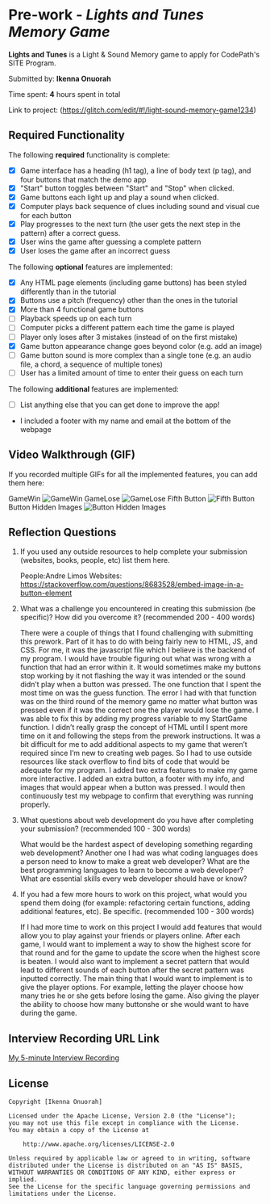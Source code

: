 # Pre-work - *Lights and Tunes Memory Game*

**Lights and Tunes** is a Light & Sound Memory game to apply for CodePath's SITE Program. 

Submitted by: **Ikenna Onuorah**

Time spent: **4** hours spent in total

Link to project: (https://glitch.com/edit/#!/light-sound-memory-game1234)

## Required Functionality

The following **required** functionality is complete:

* [x] Game interface has a heading (h1 tag), a line of body text (p tag), and four buttons that match the demo app
* [x] "Start" button toggles between "Start" and "Stop" when clicked. 
* [x] Game buttons each light up and play a sound when clicked. 
* [x] Computer plays back sequence of clues including sound and visual cue for each button
* [x] Play progresses to the next turn (the user gets the next step in the pattern) after a correct guess. 
* [x] User wins the game after guessing a complete pattern
* [x] User loses the game after an incorrect guess

The following **optional** features are implemented:

* [x] Any HTML page elements (including game buttons) has been styled differently than in the tutorial
* [x] Buttons use a pitch (frequency) other than the ones in the tutorial
* [x] More than 4 functional game buttons
* [ ] Playback speeds up on each turn
* [ ] Computer picks a different pattern each time the game is played
* [ ] Player only loses after 3 mistakes (instead of on the first mistake)
* [x] Game button appearance change goes beyond color (e.g. add an image)
* [ ] Game button sound is more complex than a single tone (e.g. an audio file, a chord, a sequence of multiple tones)
* [ ] User has a limited amount of time to enter their guess on each turn

The following **additional** features are implemented:

- [ ] List anything else that you can get done to improve the app!
- I included a footer with my name and email at the bottom of the webpage

## Video Walkthrough (GIF)

If you recorded multiple GIFs for all the implemented features, you can add them here:

GameWin
![GameWin](https://cdn.glitch.global/9a43848f-29c5-4d08-86a7-5ecc82c1cb26/gamewin.gif?v=1650606107557)
GameLose
![GameLose](https://cdn.glitch.global/9a43848f-29c5-4d08-86a7-5ecc82c1cb26/gamelose.gif?v=1650605685328)
Fifth Button
![Fifth Button](https://cdn.glitch.global/9a43848f-29c5-4d08-86a7-5ecc82c1cb26/fifthbtn.gif?v=1650606443518)
Button Hidden Images
![Button Hidden Images](https://cdn.glitch.global/9a43848f-29c5-4d08-86a7-5ecc82c1cb26/btnhiddenimg.gif?v=1650606544004)

## Reflection Questions
1. If you used any outside resources to help complete your submission (websites, books, people, etc) list them here. 
    
    People:Andre Limos
    Websites: https://stackoverflow.com/questions/8683528/embed-image-in-a-button-element

2. What was a challenge you encountered in creating this submission (be specific)? How did you overcome it? (recommended 200 - 400 words) 

    There were a couple of things that I found challenging with submitting this prework. Part of it has to do with being fairly new to HTML, JS, and CSS. For me, it was the javascript file which I believe is the backend of my program. I would have trouble figuring out what was wrong with a function that had an error within it. It would sometimes make my buttons stop working by it not flashing the way it was intended or the sound didn’t play when a button was pressed. The one function that I spent the most time on was the guess function. The error I had with that function was on the third round of the memory game no matter what button was pressed even if it was the correct one the player would lose the game. I was able to fix this by adding my progress variable to my StartGame function. I didn’t really grasp the concept of HTML until I spent more time on it and following the steps from the prework instructions. It was a bit difficult for me to add additional aspects to my game that weren’t required since I’m new to creating web pages. So I had to use outside resources like stack overflow to find bits of code that would be adequate for my program. I added two extra features to make my game more interactive. I added an extra button, a footer with my info, and images that would appear when a button was pressed. I would then continuously test my webpage to confirm that everything was running properly.


3. What questions about web development do you have after completing your submission? (recommended 100 - 300 words) 

    What would be the hardest aspect of developing something regarding web development? Another one I had was what coding languages does a person need to know to make a great web developer? What are the best programming languages to learn to become a web developer? What are essential skills every web developer should have or know?


4. If you had a few more hours to work on this project, what would you spend them doing (for example: refactoring certain functions, adding additional features, etc). Be specific. (recommended 100 - 300 words) 

    If I had more time to work on this project I would add features that would allow you to play against your friends or players online. After each game, I would want to implement a way to show the highest score for that round and for the game to update the score when the highest score is beaten. I would also want to implement a secret pattern that would lead to different sounds of each button after the secret pattern was inputted correctly. The main thing that I would want to implement is to give the player options. For example, letting the player choose how many tries he or she gets before losing the game. Also giving the player the ability to choose how many buttonshe or she would want to have during the game.




## Interview Recording URL Link

[My 5-minute Interview Recording](https://cdn.glitch.global/9a43848f-29c5-4d08-86a7-5ecc82c1cb26/video1973764121.mp4?v=1650609075639)


## License

    Copyright [Ikenna Onuorah]

    Licensed under the Apache License, Version 2.0 (the "License");
    you may not use this file except in compliance with the License.
    You may obtain a copy of the License at

        http://www.apache.org/licenses/LICENSE-2.0

    Unless required by applicable law or agreed to in writing, software
    distributed under the License is distributed on an "AS IS" BASIS,
    WITHOUT WARRANTIES OR CONDITIONS OF ANY KIND, either express or implied.
    See the License for the specific language governing permissions and
    limitations under the License.